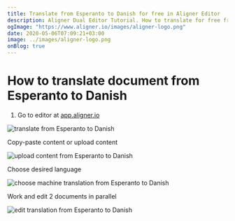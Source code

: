 ```yaml
---
title: Translate from Esperanto to Danish for free in Aligner Editor
description: Aligner Dual Editor Tutorial. How to translate for free from Esperanto to Danish. Aligner is multilingual document management platform. 
ogImage: "https://www.aligner.io/images/aligner-logo.png"
date: 2020-05-06T07:09:21+03:00
image: ../images/aligner-logo.png
onBlog: true
---
```


# How to translate document from Esperanto to Danish

1. Go to editor at [app.aligner.io](https://app.aligner.io "Aligner App web page")

![translate from Esperanto to Danish](../aligner-blank-editor.png "translate from Esperanto to Danish")

Copy-paste content or upload content

![upload content from Esperanto to Danish](../aligner-uploaded-document.png "upload content from Esperanto to Danish")

Choose desired language

![choose machine translation from Esperanto to Danish](../aligner-language-dropdown.png "choose machine translation from Esperanto to Danish")

Work and edit 2 documents in parallel

![edit translation from Esperanto to Danish](../aligner-double-sitded-editor.png "edit translation from Esperanto to Danish")

